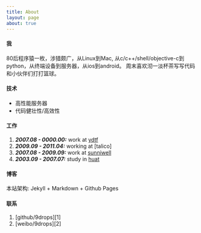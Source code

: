 ```yaml
---
title: About
layout: page
about: true
---
```

#### 我
80后程序猿一枚，涉猎颇广，从Linux到Mac, 从c/c++/shell/objective-c到python，从终端设备到服务器，从ios到android。
周末喜欢沏一淡杯茶写写代码和小伙伴们打打篮球。

#### 技术
- 高性能服务器
- 代码健壮性/高效性


#### 工作

1. ***2007.08 - 0000.00:*** work at [ydtf](http://www.sunniwell.net/"云电同方科技有限公司北京分公司")
2. ***2009.09 - 2011.04:*** working at [talico]
3. ***2007.08 - 2009.09:*** work at [sunniwell](http://www.sunniwell.net/"朝歌数码股份科技有限公司")
4. ***2003.09 - 2007.07:*** study in [huat](http://www.huat.edu.cn/"NX大学")

#### 博客

本站架构: Jekyll + Markdown + Github Pages

#### 联系

1. [github/9drops][1]
2. [weibo/9drops][2]


<div id="avater" class="avater" style="margin-top: 20px;">
	<pre>
	</pre>
</div>

<div class="clear"></div>
